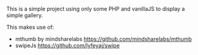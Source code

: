 This is a simple project using only some PHP and vanillaJS to display a simple gallery.

This makes use of:
- mthumb by mindsharelabs https://github.com/mindsharelabs/mthumb
- swipeJs https://github.com/lyfeyaj/swipe
